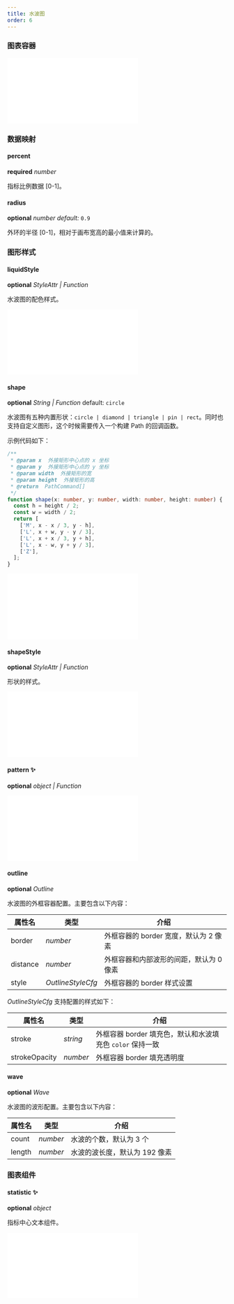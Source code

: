 ```yaml
---
title: 水波图
order: 6
---
```


### 图表容器

<embed src="@/docs/common/chart-options.zh.md"></embed>

### 数据映射

#### percent

<description>**required** _number_</description>

指标比例数据 [0-1]。

#### radius

<description>**optional** _number_ _default:_ `0.9`</description>

外环的半径 [0-1]，相对于画布宽高的最小值来计算的。

### 图形样式

#### liquidStyle

<description>**optional** _StyleAttr | Function_</description>

水波图的配色样式。

<embed src="@/docs/common/shape-style.zh.md"></embed>

#### shape

<description>**optional** _String | Function_ default: `circle`</description>

水波图有五种内置形状：`circle | diamond | triangle | pin | rect`。同时也支持自定义图形，这个时候需要传入一个构建 Path 的回调函数。

示例代码如下：

```ts
/**
 * @param x  外接矩形中心点的 x 坐标
 * @param y  外接矩形中心点的 y 坐标
 * @param width  外接矩形的宽
 * @param height  外接矩形的高
 * @return  PathCommand[]
 */
function shape(x: number, y: number, width: number, height: number) {
  const h = height / 2;
  const w = width / 2;
  return [
    ['M', x - x / 3, y - h],
    ['L', x + w, y - y / 3],
    ['L', x + x / 3, y + h],
    ['L', x - w, y + y / 3],
    ['Z'],
  ];
}
```

<embed src="@/docs/common/color.zh.md"></embed>

#### shapeStyle

<description>**optional** _StyleAttr | Function_</description>

形状的样式。

<embed src="@/docs/common/shape-style.zh.md"></embed>

#### pattern ✨

<description>**optional** _object | Function_</description>

<embed src="@/docs/common/pattern.zh.md"></embed>

#### outline

<description>**optional** _Outline_</description>

水波图的外框容器配置。主要包含以下内容：

| 属性名   | 类型              | 介绍                                    |
| -------- | ----------------- | --------------------------------------- |
| border   | _number_          | 外框容器的 border 宽度，默认为 2 像素   |
| distance | _number_          | 外框容器和内部波形的间距，默认为 0 像素 |
| style    | _OutlineStyleCfg_ | 外框容器的 border 样式设置              |

_*OutlineStyleCfg*_ 支持配置的样式如下：

| 属性名        | 类型     | 介绍                                                      |
| ------------- | -------- | --------------------------------------------------------- |
| stroke        | _string_ | 外框容器 border 填充色，默认和水波填充色 `color` 保持一致 |
| strokeOpacity | _number_ | 外框容器 border 填充透明度                                |

#### wave

<description>**optional** _Wave_</description>

水波图的波形配置。主要包含以下内容：

| 属性名 | 类型           | 介绍                          |
| ------ | -------------- | ----------------------------- |
| count  | _number_       | 水波的个数，默认为 3 个       |
| length | _number_ | 水波的波长度，默认为 192 像素 |

### 图表组件

#### statistic ✨

<description>**optional** _object_</description>

指标中心文本组件。

<embed src="@/docs/common/statistic.zh.md"></embed>
